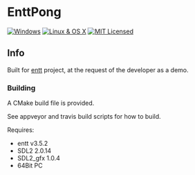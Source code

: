 # EnttPong
[![Windows](https://ci.appveyor.com/api/projects/status/4a34n1l0egf6jp4t?svg=true)](https://ci.appveyor.com/project/reworks/enttpong)
[![Linux & OS X](https://ci.appveyor.com/api/projects/status/0ckm4wa9j9ejv80h?svg=true)](https://ci.appveyor.com/project/DomRe/enttpong)
[![MIT Licensed](https://img.shields.io/badge/license-MIT-blue.svg)](./LICENSE.md)

## Info
Built for [entt](https://github.com/skypjack/entt) project,
at the request of the developer as a demo.

### Building
A CMake build file is provided.

See appveyor and travis build scripts for how to build.

Requires:
- entt v3.5.2
- SDL2 2.0.14
- SDL2_gfx 1.0.4
- 64Bit PC